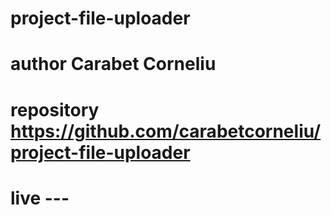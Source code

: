 # project-file-uploader

# author Carabet Corneliu

# repository https://github.com/carabetcorneliu/project-file-uploader

# live ---